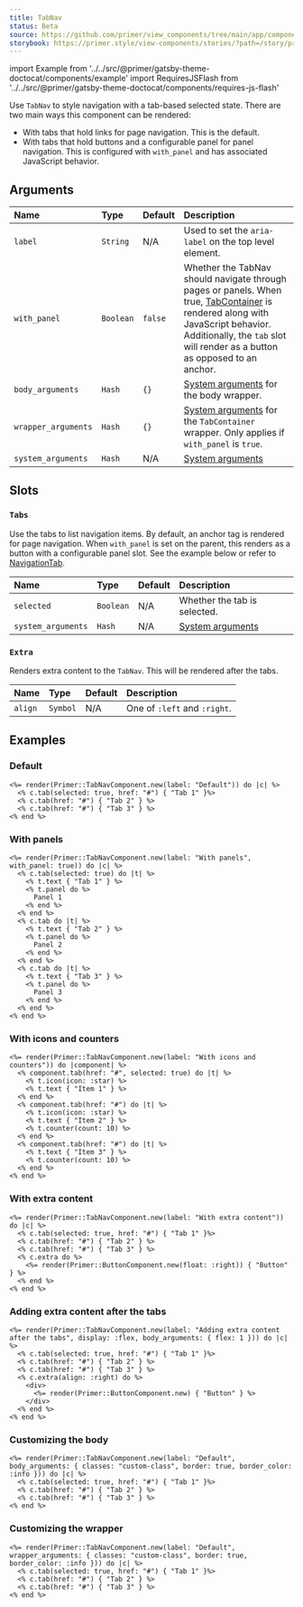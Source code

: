 ```yaml
---
title: TabNav
status: Beta
source: https://github.com/primer/view_components/tree/main/app/components/primer/tab_nav_component.rb
storybook: https://primer.style/view-components/stories/?path=/story/primer-tab-nav-component
---
```


import Example from '../../src/@primer/gatsby-theme-doctocat/components/example'
import RequiresJSFlash from '../../src/@primer/gatsby-theme-doctocat/components/requires-js-flash'

<RequiresJSFlash />

<!-- Warning: AUTO-GENERATED file, do not edit. Add code comments to your Ruby instead <3 -->

Use `TabNav` to style navigation with a tab-based selected state. There are two main ways this component can be rendered:

- With tabs that hold links for page navigation. This is the default.
- With tabs that hold buttons and a configurable panel for panel navigation. This is configured with `with_panel` and has associated JavaScript behavior.

## Arguments

| Name | Type | Default | Description |
| :- | :- | :- | :- |
| `label` | `String` | N/A | Used to set the `aria-label` on the top level element. |
| `with_panel` | `Boolean` | `false` | Whether the TabNav should navigate through pages or panels. When true, [TabContainer](/components/tabcontainer) is rendered along with JavaScript behavior. Additionally, the `tab` slot will render as a button as opposed to an anchor. |
| `body_arguments` | `Hash` | `{}` | [System arguments](/system-arguments) for the body wrapper. |
| `wrapper_arguments` | `Hash` | `{}` | [System arguments](/system-arguments) for the `TabContainer` wrapper. Only applies if `with_panel` is `true`. |
| `system_arguments` | `Hash` | N/A | [System arguments](/system-arguments) |

## Slots

### `Tabs`

Use the tabs to list navigation items. By default, an anchor tag is rendered for page navigation. When `with_panel` is set on the parent, this renders as a button
with a configurable panel slot. See the example below or refer to [NavigationTab](/components/navigationtab).

| Name | Type | Default | Description |
| :- | :- | :- | :- |
| `selected` | `Boolean` | N/A | Whether the tab is selected. |
| `system_arguments` | `Hash` | N/A | [System arguments](/system-arguments) |

### `Extra`

Renders extra content to the `TabNav`. This will be rendered after the tabs.

| Name | Type | Default | Description |
| :- | :- | :- | :- |
| `align` | `Symbol` | N/A | One of `:left` and `:right`. |

## Examples

### Default

<Example src="  <nav aria-label='Default' data-view-component='true' class='tabnav'>        <ul data-view-component='true' class='tabnav-tabs'>        <li data-view-component='true' class='d-flex'>  <a href='#' aria-current='page' data-view-component='true' class='tabnav-tab'>          Tab 1    </a></li>        <li data-view-component='true' class='d-flex'>  <a href='#' data-view-component='true' class='tabnav-tab'>          Tab 2    </a></li>        <li data-view-component='true' class='d-flex'>  <a href='#' data-view-component='true' class='tabnav-tab'>          Tab 3    </a></li></ul>    </nav>" />

```erb
<%= render(Primer::TabNavComponent.new(label: "Default")) do |c| %>
  <% c.tab(selected: true, href: "#") { "Tab 1" }%>
  <% c.tab(href: "#") { "Tab 2" } %>
  <% c.tab(href: "#") { "Tab 3" } %>
<% end %>
```

### With panels

<Example src="<tab-container data-view-component='true'>  <div data-view-component='true' class='tabnav'>        <ul role='tablist' aria-label='With panels' data-view-component='true' class='tabnav-tabs'>        <li role='presentation' data-view-component='true' class='d-flex'>  <button type='button' role='tab' aria-selected='true' data-view-component='true' class='tabnav-tab'>          <span data-view-component='true'>Tab 1</span>    </button></li>        <li role='presentation' data-view-component='true' class='d-flex'>  <button type='button' role='tab' data-view-component='true' class='tabnav-tab'>          <span data-view-component='true'>Tab 2</span>    </button></li>        <li role='presentation' data-view-component='true' class='d-flex'>  <button type='button' role='tab' data-view-component='true' class='tabnav-tab'>          <span data-view-component='true'>Tab 3</span>    </button></li></ul>    </div>      <div role='tabpanel' data-view-component='true'>      Panel 1</div>      <div role='tabpanel' hidden='hidden' data-view-component='true'>      Panel 2</div>      <div role='tabpanel' hidden='hidden' data-view-component='true'>      Panel 3</div></tab-container>" />

```erb
<%= render(Primer::TabNavComponent.new(label: "With panels", with_panel: true)) do |c| %>
  <% c.tab(selected: true) do |t| %>
    <% t.text { "Tab 1" } %>
    <% t.panel do %>
      Panel 1
    <% end %>
  <% end %>
  <% c.tab do |t| %>
    <% t.text { "Tab 2" } %>
    <% t.panel do %>
      Panel 2
    <% end %>
  <% end %>
  <% c.tab do |t| %>
    <% t.text { "Tab 3" } %>
    <% t.panel do %>
      Panel 3
    <% end %>
  <% end %>
<% end %>
```

### With icons and counters

<Example src="  <nav aria-label='With icons and counters' data-view-component='true' class='tabnav'>        <ul data-view-component='true' class='tabnav-tabs'>        <li data-view-component='true' class='d-flex'>  <a href='#' aria-current='page' data-view-component='true' class='tabnav-tab'>    <svg aria-hidden='true' viewBox='0 0 16 16' version='1.1' data-view-component='true' height='16' width='16' class='octicon octicon-star'>    <path fill-rule='evenodd' d='M8 .25a.75.75 0 01.673.418l1.882 3.815 4.21.612a.75.75 0 01.416 1.279l-3.046 2.97.719 4.192a.75.75 0 01-1.088.791L8 12.347l-3.766 1.98a.75.75 0 01-1.088-.79l.72-4.194L.818 6.374a.75.75 0 01.416-1.28l4.21-.611L7.327.668A.75.75 0 018 .25zm0 2.445L6.615 5.5a.75.75 0 01-.564.41l-3.097.45 2.24 2.184a.75.75 0 01.216.664l-.528 3.084 2.769-1.456a.75.75 0 01.698 0l2.77 1.456-.53-3.084a.75.75 0 01.216-.664l2.24-2.183-3.096-.45a.75.75 0 01-.564-.41L8 2.694v.001z'></path></svg>      <span data-view-component='true'>Item 1</span>    </a></li>        <li data-view-component='true' class='d-flex'>  <a href='#' data-view-component='true' class='tabnav-tab'>    <svg aria-hidden='true' viewBox='0 0 16 16' version='1.1' data-view-component='true' height='16' width='16' class='octicon octicon-star'>    <path fill-rule='evenodd' d='M8 .25a.75.75 0 01.673.418l1.882 3.815 4.21.612a.75.75 0 01.416 1.279l-3.046 2.97.719 4.192a.75.75 0 01-1.088.791L8 12.347l-3.766 1.98a.75.75 0 01-1.088-.79l.72-4.194L.818 6.374a.75.75 0 01.416-1.28l4.21-.611L7.327.668A.75.75 0 018 .25zm0 2.445L6.615 5.5a.75.75 0 01-.564.41l-3.097.45 2.24 2.184a.75.75 0 01.216.664l-.528 3.084 2.769-1.456a.75.75 0 01.698 0l2.77 1.456-.53-3.084a.75.75 0 01.216-.664l2.24-2.183-3.096-.45a.75.75 0 01-.564-.41L8 2.694v.001z'></path></svg>      <span data-view-component='true'>Item 2</span>    <span title='10' data-view-component='true' class='Counter'>10</span></a></li>        <li data-view-component='true' class='d-flex'>  <a href='#' data-view-component='true' class='tabnav-tab'>          <span data-view-component='true'>Item 3</span>    <span title='10' data-view-component='true' class='Counter'>10</span></a></li></ul>    </nav>" />

```erb
<%= render(Primer::TabNavComponent.new(label: "With icons and counters")) do |component| %>
  <% component.tab(href: "#", selected: true) do |t| %>
    <% t.icon(icon: :star) %>
    <% t.text { "Item 1" } %>
  <% end %>
  <% component.tab(href: "#") do |t| %>
    <% t.icon(icon: :star) %>
    <% t.text { "Item 2" } %>
    <% t.counter(count: 10) %>
  <% end %>
  <% component.tab(href: "#") do |t| %>
    <% t.text { "Item 3" } %>
    <% t.counter(count: 10) %>
  <% end %>
<% end %>
```

### With extra content

<Example src="  <nav aria-label='With extra content' data-view-component='true' class='tabnav'>        <button type='button' data-view-component='true' class='btn float-right'>    Button  </button>    <ul data-view-component='true' class='tabnav-tabs'>        <li data-view-component='true' class='d-flex'>  <a href='#' aria-current='page' data-view-component='true' class='tabnav-tab'>          Tab 1    </a></li>        <li data-view-component='true' class='d-flex'>  <a href='#' data-view-component='true' class='tabnav-tab'>          Tab 2    </a></li>        <li data-view-component='true' class='d-flex'>  <a href='#' data-view-component='true' class='tabnav-tab'>          Tab 3    </a></li></ul>    </nav>" />

```erb
<%= render(Primer::TabNavComponent.new(label: "With extra content")) do |c| %>
  <% c.tab(selected: true, href: "#") { "Tab 1" }%>
  <% c.tab(href: "#") { "Tab 2" } %>
  <% c.tab(href: "#") { "Tab 3" } %>
  <% c.extra do %>
    <%= render(Primer::ButtonComponent.new(float: :right)) { "Button" } %>
  <% end %>
<% end %>
```

### Adding extra content after the tabs

<Example src="  <nav aria-label='Adding extra content after the tabs' data-view-component='true' class='tabnav d-flex'>        <ul data-view-component='true' class='tabnav-tabs flex-1'>        <li data-view-component='true' class='d-flex'>  <a href='#' aria-current='page' data-view-component='true' class='tabnav-tab'>          Tab 1    </a></li>        <li data-view-component='true' class='d-flex'>  <a href='#' data-view-component='true' class='tabnav-tab'>          Tab 2    </a></li>        <li data-view-component='true' class='d-flex'>  <a href='#' data-view-component='true' class='tabnav-tab'>          Tab 3    </a></li></ul>        <div>      <button type='button' data-view-component='true' class='btn'>    Button  </button>    </div></nav>" />

```erb
<%= render(Primer::TabNavComponent.new(label: "Adding extra content after the tabs", display: :flex, body_arguments: { flex: 1 })) do |c| %>
  <% c.tab(selected: true, href: "#") { "Tab 1" }%>
  <% c.tab(href: "#") { "Tab 2" } %>
  <% c.tab(href: "#") { "Tab 3" } %>
  <% c.extra(align: :right) do %>
    <div>
      <%= render(Primer::ButtonComponent.new) { "Button" } %>
    </div>
  <% end %>
<% end %>
```

### Customizing the body

<Example src="  <nav aria-label='Default' data-view-component='true' class='tabnav'>        <ul data-view-component='true' class='tabnav-tabs custom-class border color-border-info'>        <li data-view-component='true' class='d-flex'>  <a href='#' aria-current='page' data-view-component='true' class='tabnav-tab'>          Tab 1    </a></li>        <li data-view-component='true' class='d-flex'>  <a href='#' data-view-component='true' class='tabnav-tab'>          Tab 2    </a></li>        <li data-view-component='true' class='d-flex'>  <a href='#' data-view-component='true' class='tabnav-tab'>          Tab 3    </a></li></ul>    </nav>" />

```erb
<%= render(Primer::TabNavComponent.new(label: "Default", body_arguments: { classes: "custom-class", border: true, border_color: :info })) do |c| %>
  <% c.tab(selected: true, href: "#") { "Tab 1" }%>
  <% c.tab(href: "#") { "Tab 2" } %>
  <% c.tab(href: "#") { "Tab 3" } %>
<% end %>
```

### Customizing the wrapper

<Example src="  <nav aria-label='Default' data-view-component='true' class='tabnav'>        <ul data-view-component='true' class='tabnav-tabs'>        <li data-view-component='true' class='d-flex'>  <a href='#' aria-current='page' data-view-component='true' class='tabnav-tab'>          Tab 1    </a></li>        <li data-view-component='true' class='d-flex'>  <a href='#' data-view-component='true' class='tabnav-tab'>          Tab 2    </a></li>        <li data-view-component='true' class='d-flex'>  <a href='#' data-view-component='true' class='tabnav-tab'>          Tab 3    </a></li></ul>    </nav>" />

```erb
<%= render(Primer::TabNavComponent.new(label: "Default", wrapper_arguments: { classes: "custom-class", border: true, border_color: :info })) do |c| %>
  <% c.tab(selected: true, href: "#") { "Tab 1" }%>
  <% c.tab(href: "#") { "Tab 2" } %>
  <% c.tab(href: "#") { "Tab 3" } %>
<% end %>
```
